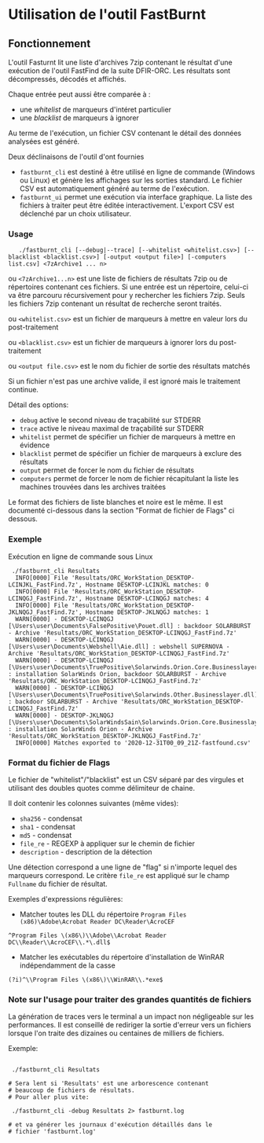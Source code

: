 # Utilisation de l'outil FastBurnt


## Fonctionnement

L'outil Fasturnt lit une liste d'archives 7zip contenant le résultat d'une exécution de l'outil FastFind de la suite DFIR-ORC.
Les résultats sont décompressés, décodés et affichés.

Chaque entrée peut aussi être comparée à :
* une *whitelist* de marqueurs d'intéret particulier
* une *blacklist* de marqueurs à ignorer


Au terme de l'exécution, un fichier CSV contenant le détail des données analysées est généré.

Deux déclinaisons de l'outil d'ont fournies
* `fastburnt_cli` est destiné à être utilisé en ligne de commande (Windows ou Linux) et génère les affichages sur les sorties standard. Le fichier CSV est automatiquement généré au terme de l'exécution.
* `fastburnt_ui` permet une exécution via interface graphique. La liste des fichiers à traiter peut être éditée interactivement. L'export CSV est déclenché par un choix utilisateur.


### Usage

```
   ./fastburnt_cli [--debug|--trace] [--whitelist <whitelist.csv>] [--blacklist <blacklist.csv>] [-output <output file>] [-computers list.csv] <7zArchive1 ... n>
```


ou `<7zArchive1...n>` est une liste de fichiers de résultats 7zip ou de répertoires contenant ces fichiers. Si une entrée est un répertoire, celui-ci va être parcouru récursivement pour y rechercher les fichiers 7zip. Seuls les fichiers 7zip contenant un résultat de recherche seront traités.

ou `<whitelist.csv>` est un fichier de marqueurs à mettre en valeur lors du post-traitement

ou `<blacklist.csv>` est un fichier de marqueurs à ignorer lors du post-traitement

ou `<output file.csv>` est le nom du fichier de sortie des résultats matchés

Si un fichier n'est pas une archive valide, il est ignoré mais le traitement continue.


Détail des options:

* `debug` active le second niveau de traçabilité sur STDERR
* `trace` active le niveau maximal de traçabilité sur STDERR
* `whitelist` permet de spécifier un fichier de marqueurs à mettre en évidence
* `blacklist` permet de spécifier un fichier de marqueurs à exclure des résultats
* `output` permet de forcer le nom du fichier de résultats
* `computers` permet de forcer le nom de fichier récapitulant la liste les machines trouvées dans les archives traitées

Le format des fichiers de liste blanches et noire est le même. Il est documenté ci-dessous dans la section "Format de fichier de Flags" ci dessous.

### Exemple

Exécution en ligne de commande sous Linux

```
 ./fastburnt_cli Resultats
  INFO[0000] File 'Resultats/ORC_WorkStation_DESKTOP-LCINJKL_FastFind.7z', Hostname DESKTOP-LCINJKL matches: 0
  INFO[0000] File 'Resultats/ORC_WorkStation_DESKTOP-LCINQGJ_FastFind.7z', Hostname DESKTOP-LCINQGJ matches: 4
  INFO[0000] File 'Resultats/ORC_WorkStation_DESKTOP-JKLNQGJ_FastFind.7z', Hostname DESKTOP-JKLNQGJ matches: 1
  WARN[0000] - DESKTOP-LCINQGJ [\Users\user\Documents\FalsePositive\Pouet.dll] : backdoor SOLARBURST - Archive 'Resultats/ORC_WorkStation_DESKTOP-LCINQGJ_FastFind.7z'
  WARN[0000] - DESKTOP-LCINQGJ [\Users\user\Documents\Webshell\Aie.dll] : webshell SUPERNOVA - Archive 'Resultats/ORC_WorkStation_DESKTOP-LCINQGJ_FastFind.7z'
  WARN[0000] - DESKTOP-LCINQGJ [\Users\user\Documents\TruePositive\Solarwinds.Orion.Core.Businesslayer.dll] : installation SolarWinds Orion, backdoor SOLARBURST - Archive 'Resultats/ORC_WorkStation_DESKTOP-LCINQGJ_FastFind.7z'
  WARN[0000] - DESKTOP-LCINQGJ [\Users\user\Documents\TruePositive\Solarwinds.Other.Businesslayer.dll] : backdoor SOLARBURST - Archive 'Resultats/ORC_WorkStation_DESKTOP-LCINQGJ_FastFind.7z'
  WARN[0000] - DESKTOP-JKLNQGJ [\Users\user\Documents\SolarWindsSain\Solarwinds.Orion.Core.Businesslayer.dll] : installation SolarWinds Orion - Archive 'Resultats/ORC_WorkStation_DESKTOP-JKLNQGJ_FastFind.7z'
  INFO[0000] Matches exported to '2020-12-31T00_09_21Z-fastfound.csv'
```

### Format du fichier de Flags

Le fichier de "whitelist"/"blacklist" est un CSV séparé par des virgules et utilisant des doubles quotes comme délimiteur de chaine.

Il doit contenir les colonnes suivantes (même vides):

* `sha256`      - condensat
* `sha1`        - condensat
* `md5`         - condensat
* `file_re`     - REGEXP à appliquer sur le chemin de fichier
* `description` - description de la détection

Une détection correspond a une ligne de "flag" si n'importe lequel des marqueurs correspond.
Le critère `file_re` est appliqué sur le champ `Fullname` du fichier de résultat.

Exemples d'expressions régulières:

* Matcher toutes les DLL du répertoire `Program Files (x86)\Adobe\Acrobat Reader DC\Reader\AcroCEF`
```
^Program Files \(x86\)\\Adobe\\Acrobat Reader DC\\Reader\\AcroCEF\\.*\.dll$
```

* Matcher les exécutables du répertoire d'installation de WinRAR indépendamment de la casse

```
(?i)^\\Program Files \(x86\)\\WinRAR\\.*exe$
```

### Note sur l'usage pour traiter des grandes quantités de fichiers

La génération de traces vers le terminal a un impact non négligeable sur les performances.
Il est conseillé de rediriger la sortie d'erreur vers un fichiers lorsque l'on traite des dizaines ou centaines de milliers de fichiers.

Exemple:
```

 ./fastburnt_cli Resultats

# Sera lent si 'Resultats' est une arborescence contenant
# beaucoup de fichiers de résultats.
# Pour aller plus vite:

 ./fastburnt_cli -debug Resultats 2> fastburnt.log

# et va générer les journaux d'exécution détaillés dans le
# fichier 'fastburnt.log'

```

